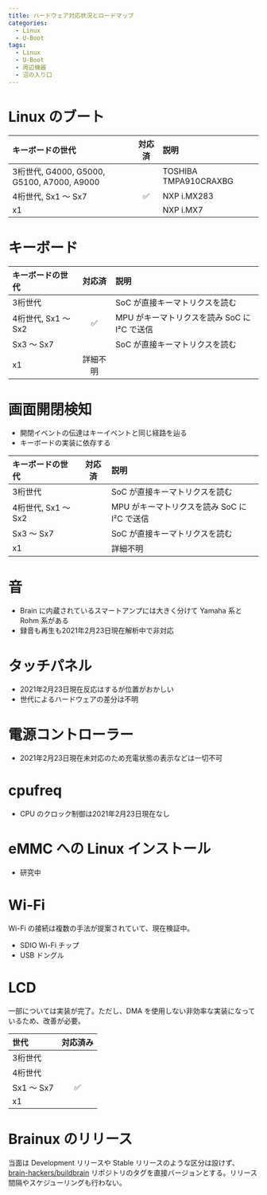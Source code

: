 ```yaml
---
title: ハードウェア対応状況とロードマップ
categories:
  - Linux
  - U-Boot
tags:
  - Linux
  - U-Boot
  - 周辺機器
  - 沼の入り口
---
```



# Linux のブート

|キーボードの世代|対応済|説明|
|:--|:-:|:--|
|3桁世代, G4000, G5000, G5100, A7000, A9000||TOSHIBA TMPA910CRAXBG|
|4桁世代, Sx1 〜 Sx7|:white_check_mark:|NXP i.MX283|
|x1||NXP i.MX7|


# キーボード

|キーボードの世代|対応済|説明|
|:--|:-:|:--|
|3桁世代||SoC が直接キーマトリクスを読む|
|4桁世代, Sx1 〜 Sx2|:white_check_mark:|MPU がキーマトリクスを読み SoC に I²C で送信|
|Sx3 〜 Sx7||SoC が直接キーマトリクスを読む|
|x1|詳細不明||


# 画面開閉検知

 - 開閉イベントの伝達はキーイベントと同じ経路を辿る
 - キーボードの実装に依存する

|キーボードの世代|対応済|説明|
|:--|:-:|:--|
|3桁世代||SoC が直接キーマトリクスを読む|
|4桁世代, Sx1 〜 Sx2||MPU がキーマトリクスを読み SoC に I²C で送信|
|Sx3 〜 Sx7||SoC が直接キーマトリクスを読む|
|x1||詳細不明||


# 音

 - Brain に内蔵されているスマートアンプには大きく分けて Yamaha 系と Rohm 系がある
 - 録音も再生も2021年2月23日現在解析中で非対応


# タッチパネル

 - 2021年2月23日現在反応はするが位置がおかしい
 - 世代によるハードウェアの差分は不明


# 電源コントローラー

 - 2021年2月23日現在未対応のため充電状態の表示などは一切不可


# cpufreq

 - CPU のクロック制御は2021年2月23日現在なし


# eMMC への Linux インストール

 - 研究中


# Wi-Fi

Wi-Fi の接続は複数の手法が提案されていて、現在検証中。

 - SDIO Wi-Fi チップ
 - USB ドングル


# LCD

一部については実装が完了。ただし、DMA を使用しない非効率な実装になっているため、改善が必要。

|世代|対応済み|
|:--|:-:|
|3桁世代||
|4桁世代||
|Sx1 〜 Sx7|:white_check_mark:|
|x1||


# Brainux のリリース

当面は Development リリースや Stable リリースのような区分は設けず、[brain-hackers/buildbrain](https://github.com/brain-hackers/buildbrain) リポジトリのタグを直接バージョンとする。リリース間隔やスケジューリングも行わない。

